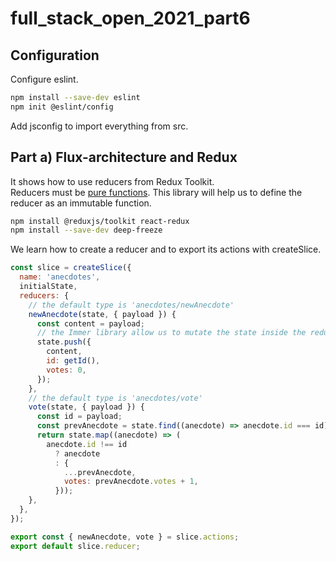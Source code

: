 # full_stack_open_2021_part6

## Configuration

Configure eslint.
```bash
npm install --save-dev eslint
npm init @eslint/config
```

Add jsconfig to import everything from src.
 
## Part a) Flux-architecture and Redux

It shows how to use reducers from Redux Toolkit.<br>
Reducers must be [pure functions](https://en.wikipedia.org/wiki/Pure_function).
This library will help us to define the reducer as an immutable function.
```bash
npm install @reduxjs/toolkit react-redux
npm install --save-dev deep-freeze
```

We learn how to create a reducer and to export its actions with createSlice.
```javascript
const slice = createSlice({
  name: 'anecdotes',
  initialState,
  reducers: {
    // the default type is 'anecdotes/newAnecdote'
    newAnecdote(state, { payload }) {
      const content = payload;
      // the Immer library allow us to mutate the state inside the reducer
      state.push({
        content,
        id: getId(),
        votes: 0,
      });
    },
    // the default type is 'anecdotes/vote'
    vote(state, { payload }) {
      const id = payload;
      const prevAnecdote = state.find((anecdote) => anecdote.id === id);
      return state.map((anecdote) => (
        anecdote.id !== id
          ? anecdote
          : {
            ...prevAnecdote,
            votes: prevAnecdote.votes + 1,
          }));
    },
  },
});

export const { newAnecdote, vote } = slice.actions;
export default slice.reducer;
```